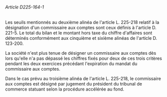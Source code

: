 ###### Article D225-164-1

Les seuils mentionnés au deuxième alinéa de l'article L. 225-218 relatif à la désignation d'un commissaire aux comptes sont ceux définis à l'article D. 221-5. Le total du bilan et le montant hors taxe du chiffre d'affaires sont déterminés conformément aux cinquième et sixième alinéas de l'article D. 123-200.

La société n'est plus tenue de désigner un commissaire aux comptes dès lors qu'elle n'a pas dépassé les chiffres fixés pour deux de ces trois critères pendant les deux exercices précédant l'expiration du mandat du commissaire aux comptes.

Dans le cas prévu au troisième alinéa de l'article L. 225-218, le commissaire aux comptes est désigné par jugement du président du tribunal de commerce statuant selon la procédure accélérée au fond.

